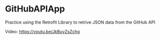 # GitHubAPIApp
Practice using the Retrofit Library to retrive JSON data from the GitHub API

Video: https://youtu.be/JkBuyZsZchg
